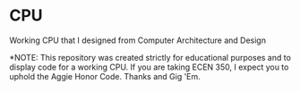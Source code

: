 # CPU
Working CPU that I designed from Computer Architecture and Design

*NOTE: This repository was created strictly for educational purposes and to display code for a working CPU. If you are taking ECEN 350, I expect you to uphold the Aggie Honor Code. Thanks and Gig 'Em.
